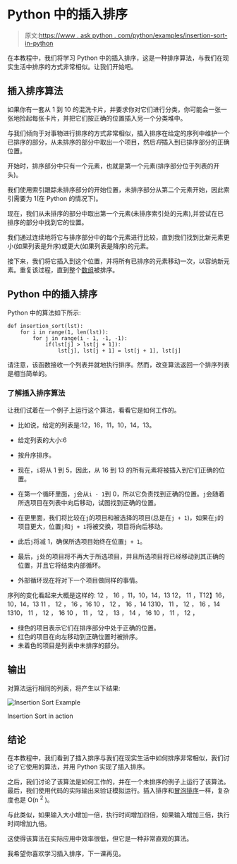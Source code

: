 # Python 中的插入排序

> 原文:[https://www . ask python . com/python/examples/insertion-sort-in-python](https://www.askpython.com/python/examples/insertion-sort-in-python)

在本教程中，我们将学习 Python 中的插入排序，这是一种排序算法，与我们在现实生活中排序的方式非常相似。让我们开始吧。

## 插入排序算法

如果你有一套从 1 到 10 的混洗卡片，并要求你对它们进行分类，你可能会一张一张地捡起每张卡片，并把它们按正确的位置插入另一个分类堆中。

与我们倾向于对事物进行排序的方式非常相似，插入排序在给定的序列中维护一个已排序的部分，从未排序的部分中取出一个项目，然后*将*插入到已排序部分的正确位置。

开始时，排序部分中只有一个元素，也就是第一个元素(排序部分位于列表的开头)。

我们使用索引跟踪未排序部分的开始位置，未排序部分从第二个元素开始，因此索引需要为 1(在 Python 的情况下)。

现在，我们从未排序的部分中取出第一个元素(未排序索引处的元素),并尝试在已排序的部分中找到它的位置。

我们通过连续地将它与排序部分中的每个元素进行比较，直到我们找到比新元素更小(如果列表是升序)或更大(如果列表是降序)的元素。

接下来，我们将它插入到这个位置，并将所有已排序的元素移动一次，以容纳新元素。重复该过程，直到整个[数组](https://www.askpython.com/python/array/python-array-declaration)被排序。

## Python 中的插入排序

Python 中的算法如下所示:

```
def insertion_sort(lst):
    for i in range(1, len(lst)):
        for j in range(i - 1, -1, -1):
            if(lst[j] > lst[j + 1]):
                lst[j], lst[j + 1] = lst[j + 1], lst[j]

```

请注意，该函数接收一个列表并就地执行排序。然而，改变算法返回一个排序列表是相当简单的。

### 了解插入排序算法

让我们试着在一个例子上运行这个算法，看看它是如何工作的。

*   比如说，给定的列表是:12，16，11，10，14，13。
*   给定列表的大小:6
*   按升序排序。

*   现在，`i`将从 1 到 5，因此，从 16 到 13 的所有元素将被插入到它们正确的位置。
*   在第一个循环里面，`j`会从`i - 1`到 0，所以它负责找到正确的位置。`j`会随着所选项目在列表中向后移动，试图找到正确的位置。
*   在更里面，我们将比较在`j`的项目和被选择的项目(总是在`j + 1`)，如果在`j`的项目更大，位置`j`和`j + 1`将被交换，项目将向后移动。
*   此后`j`将减 1，确保所选项目始终在位置`j + 1`。
*   最后，`j`处的项目将不再大于所选项目，并且所选项目将已经移动到其正确的位置，并且它将结束内部循环。
*   外部循环现在将对下一个项目做同样的事情。

序列的变化看起来大概是这样的:
12 ， 16 ，11，10，14，13
12， 11 ，T12】16，10，14，13
11 ， 12 ， 16 ，16 10 ， 12 ， 16 ，14
1310， 11 ， 12 ， 16 ，14
1310， 11 ， 12 ， 16
10 ， 11 ， 12 ， 13 ， 14 ， 16
10 ， 11 ， 12 ，

*   绿色的项目表示它们在排序部分中处于正确的位置。
*   红色的项目在向左移动到正确位置时被排序。
*   未着色的项目是列表中未排序的部分。

## 输出

对算法运行相同的列表，将产生以下结果:

![Insertion Sort Example](../Images/f6f3f386f8e7f9bcdc36856bcf26b23c.png)

Insertion Sort in action

## 结论

在本教程中，我们看到了插入排序与我们在现实生活中如何排序非常相似，我们讨论了它使用的算法，并用 Python 实现了插入排序。

之后，我们讨论了该算法是如何工作的，并在一个未排序的例子上运行了该算法。最后，我们使用代码的实际输出来验证模拟运行。插入排序和[冒泡排序](https://www.askpython.com/python/examples/bubble-sort-in-python)一样，复杂度也是 O(n <sup>2</sup> )。

与此类似，如果输入大小增加一倍，执行时间增加四倍，如果输入增加三倍，执行时间增加九倍。

这使得该算法在实际应用中效率很低，但它是一种非常直观的算法。

我希望你喜欢学习插入排序，下一课再见。